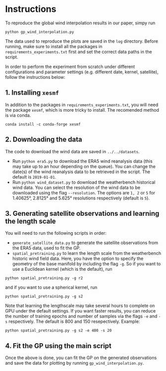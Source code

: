# Instructions

To reproduce the global wind interpolation results in our paper, simpy run
```
python gp_wind_interpolation.py
```
The data used to reproduce the plots are saved in the `log` directory. Before running, make sure to install all the packages in `requirements_experiments.txt` first and set the correct data paths in the script.

In order to perform the experiment from scratch under different configurations and parameter settings (e.g. different date, kernel, satellite), follow the instructions below:

## 1. Installing `xesmf`
In addition to the packages in `requirements_experiments.txt`, you will need the package `xesmf`, which is more tricky to install. The recomended method is via conda.

```
conda install -c conda-forge xesmf
```

## 2. Downloading the data
The code to download the wind data are saved in `../../datasets`.
- Run `python era5.py` to download the ERA5 wind reanalysis data (this may take up to an hour depending on the queue). You can change the date(s) of the wind reanalysis data to be retrieved in the script. The default is `2019-01-01`.
- Run `python wind_dataset.py` to download the weatherbench historical wind data. You can select the resolution of the wind data to be downloaded using the flag `--resolution`. The options are `1, 2` or `5` for 1.40625°, 2.8125° and 5.625° resolutions respectively (default is `5`).

## 3. Generating satellite observations and learning the length scale
You will need to run the following scripts in order:
- `generate_satellite_data.py` to generate the satellite observations from the ERA5 data, used to fit the GP.
- `spatial_pretraining.py` to learn the length scale from the weatherbench historic wind field data.
Here, you have the option to specify the geometry of the base manifold by including the flag `-g`. So if you want to use a Euclidean kernel (which is the default), run
```
python spatial_pretraining.py -g r2
```
and if you want to use a spherical kernel, run
```
python spatial_pretraining.py -g s2
```

Note that learning the lengthscale may take several hours to complete on GPU under the default settings. If you want faster results, you can reduce the number of training epochs and number of samples via the flags `-e` and `-s` respectively. The default is 800 and 150 resepectively. Example:
```
python spatial_pretraining.py -g s2 -e 400 -s 20
```

## 4. Fit the GP using the main script
Once the above is done, you can fit the GP on the generated observations and save the data for plotting by running `gp_wind_interpolation.py`.
